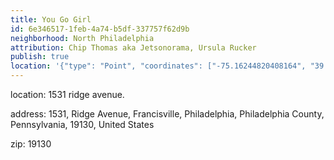 ```yaml
---
title: You Go Girl
id: 6e346517-1feb-4a74-b5df-337757f62d9b
neighborhood: North Philadelphia
attribution: Chip Thomas aka Jetsonorama, Ursula Rucker
publish: true
location: '{"type": "Point", "coordinates": ["-75.16244820408164", "39.96853855102041"]}'
---
```


location: 1531 ridge avenue.


            






            
address: 1531, Ridge Avenue, Francisville, Philadelphia, Philadelphia County, Pennsylvania, 19130, United States



zip: 19130



                